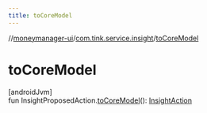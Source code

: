 ```yaml
---
title: toCoreModel
---
```

//[moneymanager-ui](../../index.html)/[com.tink.service.insight](index.html)/[toCoreModel](to-core-model.html)



# toCoreModel



[androidJvm]\
fun InsightProposedAction.[toCoreModel](to-core-model.html)(): [InsightAction](../com.tink.model.insights/-insight-action/index.html)




